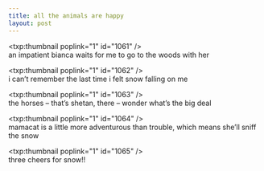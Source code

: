 ```yaml
---
title: all the animals are happy    
layout: post
---
```


<span class="pic3"><txp:thumbnail poplink="1" id="1061" /></span>  
an impatient bianca waits for me to go to the woods with her

<span class="pic3"><txp:thumbnail poplink="1" id="1062" /></span>  
i can&#8217;t remember the last time i felt snow falling on me

<span class="pic3"><txp:thumbnail poplink="1" id="1063" /></span>  
the horses &#8211; that&#8217;s shetan, there &#8211; wonder what&#8217;s the big deal

<span class="pic3"><txp:thumbnail poplink="1" id="1064" /></span>  
mamacat is a little more adventurous than trouble, which means she&#8217;ll sniff the snow

<span class="pic3"><txp:thumbnail poplink="1" id="1065" /></span>  
three cheers for snow!!